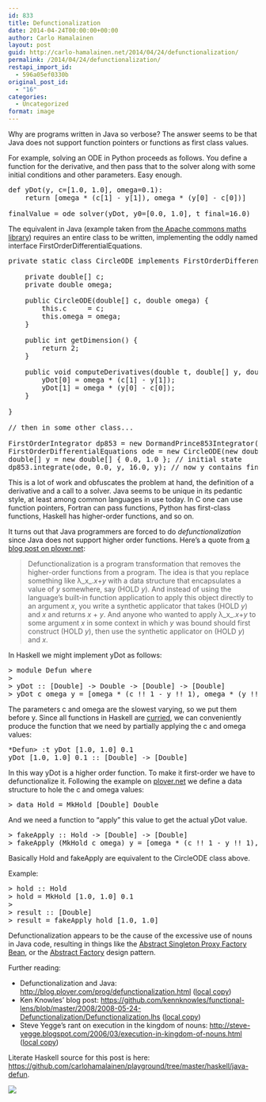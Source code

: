 ```yaml
---
id: 833
title: Defunctionalization
date: 2014-04-24T00:00:00+00:00
author: Carlo Hamalainen
layout: post
guid: http://carlo-hamalainen.net/2014/04/24/defunctionalization/
permalink: /2014/04/24/defunctionalization/
restapi_import_id:
  - 596a05ef0330b
original_post_id:
  - "16"
categories:
  - Uncategorized
format: image
---
```

Why are programs written in Java so verbose? The answer seems to be that Java does not support function pointers or functions as first class values. 

For example, solving an ODE in Python proceeds as follows. You define a function for the derivative, and then pass that to the solver along with some initial conditions and other parameters. Easy enough.

<pre>def yDot(y, c=[1.0, 1.0], omega=0.1):
    return [omega * (c[1] - y[1]), omega * (y[0] - c[0])]

finalValue = ode_solver(yDot, y0=[0.0, 1.0], t_final=16.0)
</pre>

The equivalent in Java (example taken from [the Apache commons maths library](http://commons.apache.org/proper/commons-math/userguide/ode.html)) requires an entire class to be written, implementing the oddly named interface FirstOrderDifferentialEquations. 

<pre>private static class CircleODE implements FirstOrderDifferentialEquations {

    private double[] c;
    private double omega;

    public CircleODE(double[] c, double omega) {
        this.c     = c;
        this.omega = omega;
    }

    public int getDimension() {
        return 2;
    }

    public void computeDerivatives(double t, double[] y, double[] yDot) {
        yDot[0] = omega * (c[1] - y[1]);
        yDot[1] = omega * (y[0] - c[0]);
    }

}

// then in some other class...

FirstOrderIntegrator dp853 = new DormandPrince853Integrator(1.0e-8, 100.0, 1.0e-10, 1.0e-10);
FirstOrderDifferentialEquations ode = new CircleODE(new double[] { 1.0, 1.0 }, 0.1);
double[] y = new double[] { 0.0, 1.0 }; // initial state
dp853.integrate(ode, 0.0, y, 16.0, y); // now y contains final state at time t=16.0
</pre>

This is a lot of work and obfuscates the problem at hand, the definition of a derivative and a call to a solver. Java seems to be unique in its pedantic style, at least among common languages in use today. In C one can use function pointers, Fortran can pass functions, Python has first-class functions, Haskell has higher-order functions, and so on.

It turns out that Java programmers are forced to do _defunctionalization_ since Java does not support higher order functions. Here’s a quote from [a blog post on plover.net](http://blog.plover.com/prog/defunctionalization.html):

> Defunctionalization is a program transformation that removes the higher-order functions from a program. The idea is that you replace something like λ_x_._x_+_y_ with a data structure that encapsulates a value of _y_ somewhere, say (HOLD _y_). And instead of using the language’s built-in function application to apply this object directly to an argument _x_, you write a synthetic applicator that takes (HOLD _y_) and _x_ and returns _x_ + _y_. And anyone who wanted to apply λ_x_._x_+_y_ to some argument _x_ in some context in which _y_ was bound should first construct (HOLD _y_), then use the synthetic applicator on (HOLD _y_) and _x_.

In Haskell we might implement yDot as follows: 

<pre>&gt; module Defun where
&gt;
&gt; yDot :: [Double] -&gt; Double -&gt; [Double] -&gt; [Double]
&gt; yDot c omega y = [omega * (c !! 1 - y !! 1), omega * (y !! 0 - c !! 0)]
</pre>

The parameters c and omega are the slowest varying, so we put them before y. Since all functions in Haskell are [curried](http://www.haskell.org/haskellwiki/Currying), we can conveniently produce the function that we need by partially applying the c and omega values:

<pre>*Defun&gt; :t yDot [1.0, 1.0] 0.1
yDot [1.0, 1.0] 0.1 :: [Double] -&gt; [Double]
</pre>

In this way yDot is a higher order function. To make it first-order we have to defunctionalize it. Following the example on [plover.net](http://blog.plover.com/prog/defunctionalization.html) we define a data structure to hole the c and omega values:

<pre>&gt; data Hold = MkHold [Double] Double
</pre>

And we need a function to “apply” this value to get the actual yDot value.

<pre>&gt; fakeApply :: Hold -&gt; [Double] -&gt; [Double]
&gt; fakeApply (MkHold c omega) y = [omega * (c !! 1 - y !! 1), omega * (y !! 0 - c !! 0)]
</pre>

Basically Hold and fakeApply are equivalent to the CircleODE class above. 

Example: 

<pre>&gt; hold :: Hold
&gt; hold = MkHold [1.0, 1.0] 0.1
&gt;
&gt; result :: [Double]
&gt; result = fakeApply hold [1.0, 1.0]
</pre>

Defunctionalization appears to be the cause of the excessive use of nouns in Java code, resulting in things like the [Abstract Singleton Proxy Factory Bean](http://docs.spring.io/spring/docs/2.5.x/api/org/springframework/aop/framework/AbstractSingletonProxyFactoryBean.html), or the [Abstract Factory](http://en.wikipedia.org/wiki/Abstract_factory_pattern) design pattern.

Further reading: 

  * Defunctionalization and Java: <http://blog.plover.com/prog/defunctionalization.html> ([local copy](http://carlo-hamalainen.net/stuff/defunctionalization_local_copies/The%20Universe%20of%20Discourse%20%20%20Defunctionalization%20and%20Java.html)) 
  * Ken Knowles&#8217; blog post: <https://github.com/kennknowles/functional-lens/blob/master/2008/2008-05-24-Defunctionalization/Defunctionalization.lhs> ([local copy](http://carlo-hamalainen.net/stuff/defunctionalization_local_copies/Defunctionalization.lhs)) 
  * Steve Yegge&#8217;s rant on execution in the kingdom of nouns: <http://steve-yegge.blogspot.com/2006/03/execution-in-kingdom-of-nouns.html> ([local copy](http://carlo-hamalainen.net/stuff/defunctionalization_local_copies/Stevey%27s%20Blog%20Rants%20%20Execution%20in%20the%20Kingdom%20of%20Nouns.html)) 

Literate Haskell source for this post is here: <https://github.com/carlohamalainen/playground/tree/master/haskell/java-defun>. 



[<img src="https://i1.wp.com/s3.amazonaws.com/carlo-hamalainen.net/oldblog/stuff/world_according_to_OO_programmer.jpg?w=1100&#038;ssl=1" data-recalc-dims="1" />](http://www.howtogeek.com/123403/the-world-as-seen-by-an-object-oriented-programmer-comic/)